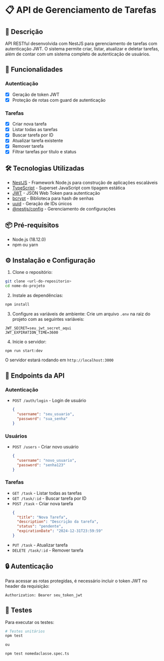 # 📋 API de Gerenciamento de Tarefas

## 📝 Descrição
API RESTful desenvolvida com NestJS para gerenciamento de tarefas com autenticação JWT. O sistema permite criar, listar, atualizar e deletar tarefas, além de contar com um sistema completo de autenticação de usuários.

## 🚀 Funcionalidades

### Autenticação
- [x] Geração de token JWT
- [x] Proteção de rotas com guard de autenticação

### Tarefas
- [x] Criar nova tarefa
- [x] Listar todas as tarefas
- [x] Buscar tarefa por ID
- [x] Atualizar tarefa existente
- [x] Remover tarefa
- [x] Filtrar tarefas por título e status

## 🛠️ Tecnologias Utilizadas
- [NestJS](https://nestjs.com/) - Framework Node.js para construção de aplicações escaláveis
- [TypeScript](https://www.typescriptlang.org/) - Superset JavaScript com tipagem estática
- [JWT](https://jwt.io/) - JSON Web Token para autenticação
- [bcrypt](https://www.npmjs.com/package/bcrypt) - Biblioteca para hash de senhas
- [uuid](https://www.npmjs.com/package/uuid) - Geração de IDs únicos
- [@nestjs/config](https://docs.nestjs.com/techniques/configuration) - Gerenciamento de configurações

## 📦 Pré-requisitos
- Node.js (18.12.0)
- npm ou yarn

## ⚙️ Instalação e Configuração

1. Clone o repositório:
```bash
git clone <url-do-repositorio>
cd nome-do-projeto
```

2. Instale as dependências:
```bash
npm install
```

3. Configure as variáveis de ambiente:
Crie um arquivo `.env` na raiz do projeto com as seguintes variáveis:
```env
JWT_SECRET=seu_jwt_secret_aqui
JWT_EXPIRATION_TIME=3600
```

4. Inicie o servidor:
```bash
npm run start:dev
```

O servidor estará rodando em `http://localhost:3000`

## 🔗 Endpoints da API

### Autenticação
- `POST /auth/login` - Login de usuário
  ```json
  {
    "username": "seu_usuario",
    "password": "sua_senha"
  }
  ```

### Usuários
- `POST /users` - Criar novo usuário
  ```json
  {
    "username": "novo_usuario",
    "password": "senha123"
  }
  ```

### Tarefas
- `GET /task` - Listar todas as tarefas
- `GET /task/:id` - Buscar tarefa por ID
- `POST /task` - Criar nova tarefa
  ```json
  {
    "title": "Nova Tarefa",
    "description": "Descrição da tarefa",
    "status": "pendente",
    "expirationDate": "2024-12-31T23:59:59"
  }
  ```
- `PUT /task` - Atualizar tarefa
- `DELETE /task/:id` - Remover tarefa

## 🔒 Autenticação

Para acessar as rotas protegidas, é necessário incluir o token JWT no header da requisição:
```
Authorization: Bearer seu_token_jwt
```

## 🧪 Testes
Para executar os testes:
```bash
# Testes unitários
npm test

ou

npm test nomedaclasse.spec.ts
```


